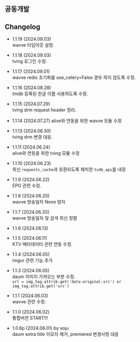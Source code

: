 ## 공동개발

## Changelog
- 1.1.19 (2024.09.03)    
  wavve 타임아웃 설정.

- 1.1.18 (2024.09.03)    
  tving 로그인 수정.   

- 1.1.17 (2024.09.01)    
  wavve redis 초기화를 use_celery=False 경우 하지 않도록 수정.   

- 1.1.16 (2024.08.28)    
  tmdb 등록된 한글 이름 사용하도록 수정.   

- 1.1.15 (2024.07.29)    
  tving drm request header 정리.   

- 1.1.14 (2024.07.27)
  alive와 연동을 위한 wavve 모듈 수정

- 1.1.13 (2024.06.30)   
  tving drm 변경 대응.      

- 1.1.11 (2024.06.24)   
  alive와 연동을 위한 tving 모듈 수정   

- 1.1.10 (2024.06.23)   
  최신 `requests_cache`과 호환되도록 패치한 `tvdb_api`를 내장   

- 1.1.9 (2024.06.22)   
  EPG 관련 수정.   

- 1.1.8 (2024.06.20)   
  wavve 방송일자 None 방지   

- 1.1.7 (2024.06.20)   
  wavve 방송일자 및 검색 최신 정렬   

- 1.1.6 (2024.06.13)   

- 1.1.5 (2024.06.11)   
  KTV 메타데이터 관련 연동 수정.   

- 1.1.4 (2024.06.05)   
  imgur 관련 기능 추가   

- 1.1.3 (2024.06.05)   
  daum 이미지 가져오는 부분 수정.   
  ```url = img_tag.attrib.get('data-original-src') or img_tag.attrib.get('src')```   

- 1.1.1 (2024.06.03)   
  wavve 관련 수정.   

- 1.1.0 (2024.06.02)   
  통합버전 START!!!   

- 1.0.6p (2024.06.01) by soju   
  daum extra title 이모지 제거, premiered 변경사항 대응   